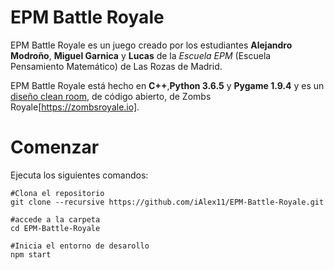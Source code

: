 # EPM Battle Royale
EPM Battle Royale es un juego creado por los estudiantes **Alejandro Modroño**, **Miguel Garnica** y **Lucas** de la *Escuela EPM* (Escuela Pensamiento Matemático) de Las Rozas de Madrid.

EPM Battle Royale está hecho en **C++**,**Python 3.6.5** y **Pygame 1.9.4** y es un [diseño clean room](https://en.wikipedia.org/wiki/Clean_room_design), de código abierto, de Zombs Royale[https://zombsroyale.io].

# Comenzar
Ejecuta los siguientes comandos:
```
#Clona el repositorio
git clone --recursive https://github.com/iAlex11/EPM-Battle-Royale.git

#accede a la carpeta
cd EPM-Battle-Royale

#Inicia el entorno de desarollo
npm start
```
